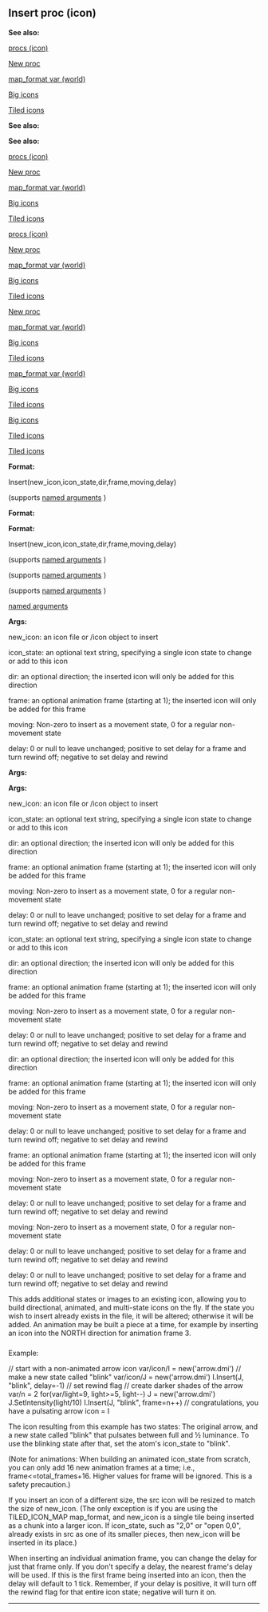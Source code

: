 

 Insert proc (icon)
--------------------




**See also:** 


[procs (icon)](#/icon/proc) 

[New proc](#/icon/proc/New) 

[map\_format var (world)](#/world/var/map_format) 

[Big icons](#/{notes}/big-icons) 

[Tiled icons](#/{notes}/tiled-icons) 







**See also:** 

**See also:**

[procs (icon)](#/icon/proc) 

[New proc](#/icon/proc/New) 

[map\_format var (world)](#/world/var/map_format) 

[Big icons](#/{notes}/big-icons) 

[Tiled icons](#/{notes}/tiled-icons) 





[procs (icon)](#/icon/proc)

[New proc](#/icon/proc/New) 

[map\_format var (world)](#/world/var/map_format) 

[Big icons](#/{notes}/big-icons) 

[Tiled icons](#/{notes}/tiled-icons) 




[New proc](#/icon/proc/New)

[map\_format var (world)](#/world/var/map_format) 

[Big icons](#/{notes}/big-icons) 

[Tiled icons](#/{notes}/tiled-icons) 



[map\_format var (world)](#/world/var/map_format)

[Big icons](#/{notes}/big-icons) 

[Tiled icons](#/{notes}/tiled-icons) 


[Big icons](#/{notes}/big-icons)

[Tiled icons](#/{notes}/tiled-icons) 

[Tiled icons](#/{notes}/tiled-icons)


**Format:** 


 Insert(new\_icon,icon\_state,dir,frame,moving,delay)
 

 (supports
 [named arguments](#/proc/arguments/named) 
 )
 




**Format:** 

**Format:**

 Insert(new\_icon,icon\_state,dir,frame,moving,delay)
 

 (supports
 [named arguments](#/proc/arguments/named) 
 )
 




 (supports
 [named arguments](#/proc/arguments/named) 
 )
 


 (supports
 [named arguments](#/proc/arguments/named) 
 )

[named arguments](#/proc/arguments/named)


**Args:** 


 new\_icon: an icon file or /icon object to insert
 
 icon\_state: an optional text string, specifying a single icon state to
 change or add to this icon
 
 dir: an optional direction; the inserted icon will only be added for this
 direction
 
 frame: an optional animation frame (starting at 1); the inserted icon will
 only be added for this frame
 
 moving: Non-zero to insert as a movement state, 0 for a regular non-movement
 state
 
 delay: 0 or null to leave unchanged; positive to set delay for a frame and turn
 rewind off; negative to set delay and rewind
 







**Args:** 

**Args:**

 new\_icon: an icon file or /icon object to insert
 
 icon\_state: an optional text string, specifying a single icon state to
 change or add to this icon
 
 dir: an optional direction; the inserted icon will only be added for this
 direction
 
 frame: an optional animation frame (starting at 1); the inserted icon will
 only be added for this frame
 
 moving: Non-zero to insert as a movement state, 0 for a regular non-movement
 state
 
 delay: 0 or null to leave unchanged; positive to set delay for a frame and turn
 rewind off; negative to set delay and rewind
 






 icon\_state: an optional text string, specifying a single icon state to
 change or add to this icon
 
 dir: an optional direction; the inserted icon will only be added for this
 direction
 
 frame: an optional animation frame (starting at 1); the inserted icon will
 only be added for this frame
 
 moving: Non-zero to insert as a movement state, 0 for a regular non-movement
 state
 
 delay: 0 or null to leave unchanged; positive to set delay for a frame and turn
 rewind off; negative to set delay and rewind
 





 dir: an optional direction; the inserted icon will only be added for this
 direction
 
 frame: an optional animation frame (starting at 1); the inserted icon will
 only be added for this frame
 
 moving: Non-zero to insert as a movement state, 0 for a regular non-movement
 state
 
 delay: 0 or null to leave unchanged; positive to set delay for a frame and turn
 rewind off; negative to set delay and rewind
 




 frame: an optional animation frame (starting at 1); the inserted icon will
 only be added for this frame
 
 moving: Non-zero to insert as a movement state, 0 for a regular non-movement
 state
 
 delay: 0 or null to leave unchanged; positive to set delay for a frame and turn
 rewind off; negative to set delay and rewind
 



 moving: Non-zero to insert as a movement state, 0 for a regular non-movement
 state
 
 delay: 0 or null to leave unchanged; positive to set delay for a frame and turn
 rewind off; negative to set delay and rewind
 


 delay: 0 or null to leave unchanged; positive to set delay for a frame and turn
 rewind off; negative to set delay and rewind


 This adds additional states or images to an existing icon, allowing you to
build directional, animated, and multi-state icons on the fly. If the state
you wish to insert already exists in the file, it will be altered; otherwise
it will be added. An animation may be built a piece at a time, for example by
inserting an icon into the NORTH direction for animation frame 3.



### 
 Example:



 // start with a non-animated arrow icon
var/icon/I = new('arrow.dmi')
// make a new state called "blink"
var/icon/J = new('arrow.dmi')
I.Insert(J, "blink", delay=-1) // set rewind flag
// create darker shades of the arrow
var/n = 2
for(var/light=9, light>=5, light--)
 J = new('arrow.dmi')
 J.SetIntensity(light/10)
 I.Insert(J, "blink", frame=n++)
// congratulations, you have a pulsating arrow
icon = I


 The icon resulting from this example has two states: The original arrow,
and a new state called "blink" that pulsates between full and ½
luminance. To use the blinking state after that, set the atom's icon\_state to
"blink".




 (Note for animations: When building an animated icon\_state from scratch,
you can only add 16 new animation frames at a time; i.e., frame<=total\_frames+16.
Higher values for frame will be ignored. This is a safety precaution.)




 If you insert an icon of a different size, the src icon will be resized to
match the size of new\_icon. (The only exception is if you are using the TILED\_ICON\_MAP
map\_format, and new\_icon is a single tile being inserted as a chunk into a larger icon.
If icon\_state, such as "2,0" or "open 0,0", already exists in src as one of its smaller
pieces, then new\_icon will be inserted in its place.)




 When inserting an individual animation frame, you can change the delay for
just that frame only. If you don't specify a delay, the nearest frame's delay
will be used. If this is the first frame being inserted into an icon, then
the delay will default to 1 tick. Remember, if your delay is positive, it will
turn off the rewind flag for that entire icon state; negative will turn it on.





---



